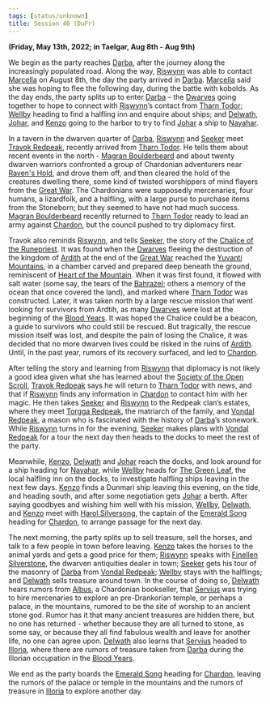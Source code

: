 ```yaml
---
tags: [status/unknown]
title: Session 46 (DuFr)
---
```


**(Friday, May 13th, 2022; in Taelgar, Aug 8th - Aug 9th)**

We begin as the party reaches [Darba](<../../../gazetteer/greater-dunmar/realms/dunmar/coastal-dunmar/darba/darba.md>), after the journey along the increasingly populated road. Along the way, [Riswynn](<../../../people/pcs/dunmar-fellowship/riswynn.md>) was able to contact [Marcella](<../../../people/chardonians/marcella.md>) on August 8th, the day the party arrived in [Darba](<../../../gazetteer/greater-dunmar/realms/dunmar/coastal-dunmar/darba/darba.md>). [Marcella](<../../../people/chardonians/marcella.md>) said she was hoping to flee the following day, during the battle with kobolds. As the day ends, the party splits up to enter [Darba](<../../../gazetteer/greater-dunmar/realms/dunmar/coastal-dunmar/darba/darba.md>) – the [Dwarves](<../../../species/children-of-the-embodied-gods/dwarves/dwarves.md>) going together to hope to connect with [Riswynn](<../../../people/pcs/dunmar-fellowship/riswynn.md>)’s contact from [Tharn Todor](<../../../gazetteer/greater-dunmar/realms/nardith/tharn-todor.md>); [Wellby](<../../../people/pcs/dunmar-fellowship/wellby.md>) heading to find a halfling inn and enquire about ships; and [Delwath](<../../../people/pcs/dunmar-fellowship/delwath.md>), [Johar](<../../../people/dunmari/johar.md>), and [Kenzo](<../../../people/pcs/dunmar-fellowship/kenzo.md>) going to the harbor to try to find [Johar](<../../../people/dunmari/johar.md>) a ship to [Nayahar](<../../../gazetteer/greater-dunmar/realms/dunmar/western-dunmar/nayahar.md>). 

In a tavern in the dwarven quarter of [Darba](<../../../gazetteer/greater-dunmar/realms/dunmar/coastal-dunmar/darba/darba.md>), [Riswynn](<../../../people/pcs/dunmar-fellowship/riswynn.md>) and [Seeker](<../../../people/pcs/dunmar-fellowship/seeker.md>) meet [Travok Redpeak](<../../../people/dwarves/travok-redpeak.md>), recently arrived from [Tharn Todor](<../../../gazetteer/greater-dunmar/realms/nardith/tharn-todor.md>). He tells them about recent events in the north - [Magran Boulderbeard](<../../../people/dwarves/magran-boulderbeard.md>)  and about twenty dwarven warriors confronted a group of Chardonian adventurers near [Raven's Hold](<../../../gazetteer/greater-dunmar/dunmari-basin/raven-s-hold.md>), and drove them off, and then cleared the hold of the creatures dwelling there, some kind of twisted worshippers of mind flayers from the [Great War](<../../../events/1500s/great-war.md>). The Chardonians were supposedly mercenaries, four humans, a lizardfolk, and a halfling, with a large purse to purchase items from the Stoneborn; but they seemed to have not had much success. [Magran Boulderbeard](<../../../people/dwarves/magran-boulderbeard.md>) recently returned to [Tharn Todor](<../../../gazetteer/greater-dunmar/realms/nardith/tharn-todor.md>) ready to lead an army against [Chardon](<../../../gazetteer/west-coast/chardonian-empire/chardon/chardon.md>), but the council pushed to try diplomacy first. 

Travok also reminds [Riswynn](<../../../people/pcs/dunmar-fellowship/riswynn.md>), and tells [Seeker](<../../../people/pcs/dunmar-fellowship/seeker.md>), the story of the [Chalice of the Runepriest](<../../../things/artifacts-of-power/chalice-of-the-runepriest.md>). It was found when the [Dwarves](<../../../species/children-of-the-embodied-gods/dwarves/dwarves.md>) fleeing the destruction of the kingdom of [Ardith](<../../../gazetteer/sentinel-range/dwarven-kingdoms/ardith.md>) at the end of the [Great War](<../../../events/1500s/great-war.md>) reached the [Yuvanti Mountains](<../../../gazetteer/greater-dunmar/yuvanti-mountains.md>), in a chamber carved and prepared deep beneath the ground, reminiscent of [Heart of the Mountain](<../../../cosmology/multiverse/spiritual-realms/divine-realms/heart-of-the-mountain.md>). When it was first found, it flowed with salt water (some say, the tears of the [Bahrazel](<../../../cosmology/gods/embodied-gods/bahrazel.md>); others a memory of the ocean that once covered the land), and marked where [Tharn Todor](<../../../gazetteer/greater-dunmar/realms/nardith/tharn-todor.md>) was constructed. Later, it was taken north by a large rescue mission that went looking for survivors from Ardtih, as many [Dwarves](<../../../species/children-of-the-embodied-gods/dwarves/dwarves.md>) were lost at the beginning of the [Blood Years](<../../../events/1500s/blood-years.md>). It was hoped the Chalice could be a beacon, a guide to survivors who could still be rescued. But tragically, the rescue mission itself was lost, and despite the pain of losing the Chalice, it was decided that no more dwarven lives could be risked in the ruins of [Ardith](<../../../gazetteer/sentinel-range/dwarven-kingdoms/ardith.md>). Until, in the past year, rumors of its recovery surfaced, and led to [Chardon](<../../../gazetteer/west-coast/chardonian-empire/chardon/chardon.md>). 

After telling the story and learning from [Riswynn](<../../../people/pcs/dunmar-fellowship/riswynn.md>) that diplomacy is not likely a good idea given what she has learned about the [Society of the Open Scroll](<../../../groups/society-of-the-open-scroll.md>), [Travok Redpeak](<../../../people/dwarves/travok-redpeak.md>) says he will return to [Tharn Todor](<../../../gazetteer/greater-dunmar/realms/nardith/tharn-todor.md>) with news, and that if [Riswynn](<../../../people/pcs/dunmar-fellowship/riswynn.md>) finds any information in [Chardon](<../../../gazetteer/west-coast/chardonian-empire/chardon/chardon.md>) to contact him with her magic. He then takes [Seeker](<../../../people/pcs/dunmar-fellowship/seeker.md>) and [Riswynn](<../../../people/pcs/dunmar-fellowship/riswynn.md>) to the Redpeak clan’s estates, where they meet [Torgga Redpeak](<../../../people/dwarves/torgga-redpeak.md>), the matriarch of the family, and [Vondal Redpeak](<../../../people/dwarves/vondal-redpeak.md>), a mason who is fascinated with the history of [Darba](<../../../gazetteer/greater-dunmar/realms/dunmar/coastal-dunmar/darba/darba.md>)’s stonework. While [Riswynn](<../../../people/pcs/dunmar-fellowship/riswynn.md>) turns in for the evening, [Seeker](<../../../people/pcs/dunmar-fellowship/seeker.md>) makes plans with [Vondal Redpeak](<../../../people/dwarves/vondal-redpeak.md>) for a tour the next day then heads to the docks to meet the rest of the party. 

Meanwhile, [Kenzo](<../../../people/pcs/dunmar-fellowship/kenzo.md>), [Delwath](<../../../people/pcs/dunmar-fellowship/delwath.md>) and [Johar](<../../../people/dunmari/johar.md>) reach the docks, and look around for a ship heading for [Nayahar](<../../../gazetteer/greater-dunmar/realms/dunmar/western-dunmar/nayahar.md>), while [Wellby](<../../../people/pcs/dunmar-fellowship/wellby.md>) heads for [The Green Leaf](<../../../gazetteer/greater-dunmar/realms/dunmar/coastal-dunmar/darba/the-green-leaf.md>), the local halfling inn on the docks, to investigate halfling ships leaving in the next few days. [Kenzo](<../../../people/pcs/dunmar-fellowship/kenzo.md>) finds a Dunmari ship leaving this evening, on the tide, and heading south, and after some negotiation gets [Johar](<../../../people/dunmari/johar.md>) a berth. After saying goodbyes and wishing him well with his mission, [Wellby](<../../../people/pcs/dunmar-fellowship/wellby.md>), [Delwath](<../../../people/pcs/dunmar-fellowship/delwath.md>), and [Kenzo](<../../../people/pcs/dunmar-fellowship/kenzo.md>) meet with [Harol Silversong](<../../../people/halflings/harol-silversong.md>), the captain of the [Emerald Song](<../../../things/ships/emerald-song.md>) heading for [Chardon](<../../../gazetteer/west-coast/chardonian-empire/chardon/chardon.md>), to arrange passage for the next day. 

The next morning, the party splits up to sell treasure, sell the horses, and talk to a few people in town before leaving. [Kenzo](<../../../people/pcs/dunmar-fellowship/kenzo.md>) takes the horses to the animal yards and gets a good price for them; [Riswynn](<../../../people/pcs/dunmar-fellowship/riswynn.md>) speaks with [Finellen Silverstone](<../../../people/dwarves/finellen-silverstone.md>), the dwarven antiquities dealer in town; [Seeker](<../../../people/pcs/dunmar-fellowship/seeker.md>) gets his tour of the masonry of [Darba](<../../../gazetteer/greater-dunmar/realms/dunmar/coastal-dunmar/darba/darba.md>) from [Vondal Redpeak](<../../../people/dwarves/vondal-redpeak.md>); [Wellby](<../../../people/pcs/dunmar-fellowship/wellby.md>) stays with the halflings; and [Delwath](<../../../people/pcs/dunmar-fellowship/delwath.md>) sells treasure around town. In the course of doing so, [Delwath](<../../../people/pcs/dunmar-fellowship/delwath.md>) hears rumors from [Albus](<../../../people/chardonians/albus.md>), a Chardonian bookseller, that [Servius](<../../../people/chardonians/servius.md>) was trying to hire mercenaries to explore an pre-Drankorian temple, or perhaps a palace, in the mountains, rumored to be the site of worship to an ancient stone god. Rumor has it that many ancient treasures are hidden there, but no one has returned - whether because they are all turned to stone, as some say, or because they all find fabulous wealth and leave for another life, no one can agree upon. [Delwath](<../../../people/pcs/dunmar-fellowship/delwath.md>) also learns that [Servius](<../../../people/chardonians/servius.md>) headed to [Illoria](<../../../gazetteer/west-coast/illoria.md>), where there are rumors of treasure taken from [Darba](<../../../gazetteer/greater-dunmar/realms/dunmar/coastal-dunmar/darba/darba.md>) during the Illorian occupation in the [Blood Years](<../../../events/1500s/blood-years.md>). 

We end as the party boards the [Emerald Song](<../../../things/ships/emerald-song.md>) heading for [Chardon](<../../../gazetteer/west-coast/chardonian-empire/chardon/chardon.md>), leaving the rumors of the palace or temple in the mountains and the rumors of treasure in [Illoria](<../../../gazetteer/west-coast/illoria.md>) to explore another day.
